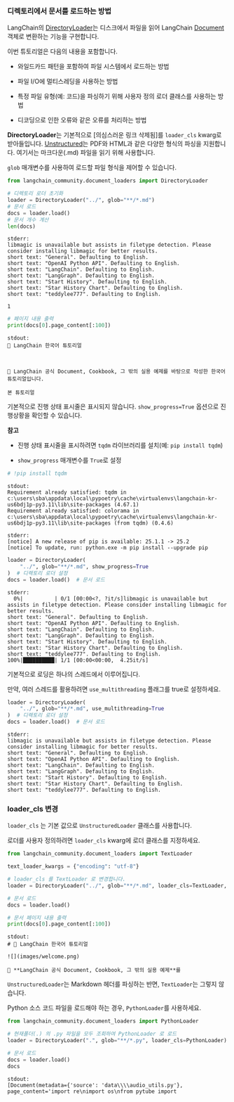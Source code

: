 ### 디렉토리에서 문서를 로드하는 방법

LangChain의 [DirectoryLoader](https://api.python.langchain.com/en/latest/document_loaders/langchain_community.document_loaders.directory.DirectoryLoader.html)는 디스크에서 파일을 읽어 LangChain [Document](https://api.python.langchain.com/en/latest/documents/langchain_core.documents.base.Document.html#langchain_core.documents.base.Document) 객체로 변환하는 기능을 구현합니다.

이번 튜토리얼은 다음의 내용을 포함합니다.

- 와일드카드 패턴을 포함하여 파일 시스템에서 로드하는 방법
    
- 파일 I/O에 멀티스레딩을 사용하는 방법
    
- 특정 파일 유형(예: 코드)을 파싱하기 위해 사용자 정의 로더 클래스를 사용하는 방법
    
- 디코딩으로 인한 오류와 같은 오류를 처리하는 방법
    

**DirectoryLoader**는 기본적으로 [의심스러운 링크 삭제됨]를 `loader_cls` kwarg로 받아들입니다. [Unstructured](https://unstructured-io.github.io/unstructured/)는 PDF와 HTML과 같은 다양한 형식의 파싱을 지원합니다. 여기서는 마크다운(.md) 파일을 읽기 위해 사용합니다.

`glob` 매개변수를 사용하여 로드할 파일 형식을 제어할 수 있습니다.


```python
from langchain_community.document_loaders import DirectoryLoader

# 디렉토리 로더 초기화
loader = DirectoryLoader("../", glob="**/*.md")
# 문서 로드
docs = loader.load()
# 문서 개수 계산
len(docs)
```

```
stderr:
libmagic is unavailable but assists in filetype detection. Please consider installing libmagic for better results.
short text: "General". Defaulting to English.
short text: "OpenAI Python API". Defaulting to English.
short text: "LangChain". Defaulting to English.
short text: "LangGraph". Defaulting to English.
short text: "Start History". Defaulting to English.
short text: "Star History Chart". Defaulting to English.
short text: "teddylee777". Defaulting to English.

1
```


```python
# 페이지 내용 출력
print(docs[0].page_content[:100])
```

```
stdout:
📘 LangChain 한국어 튜토리얼



🌟 LangChain 공식 Document, Cookbook, 그 밖의 실용 예제를 바탕으로 작성한 한국어 튜토리얼입니다.

본 튜토리얼
```

기본적으로 진행 상태 표시줄은 표시되지 않습니다. `show_progress=True` 옵션으로 진행상황을 확인할 수 있습니다.

**참고**

- 진행 상태 표시줄을 표시하려면 `tqdm` 라이브러리를 설치(예: `pip install tqdm`)
    
- `show_progress` 매개변수를 `True`로 설정
    


```python
# !pip install tqdm
```

```
stdout:
Requirement already satisfied: tqdm in c:\users\sba\appdata\local\pypoetry\cache\virtualenvs\langchain-kr-us6bdj1p-py3.11\lib\site-packages (4.67.1)
Requirement already satisfied: colorama in c:\users\sba\appdata\local\pypoetry\cache\virtualenvs\langchain-kr-us6bdj1p-py3.11\lib\site-packages (from tqdm) (0.4.6)

stderr:
[notice] A new release of pip is available: 25.1.1 -> 25.2
[notice] To update, run: python.exe -m pip install --upgrade pip
```


```python
loader = DirectoryLoader(
    "../", glob="**/*.md", show_progress=True
)  # 디렉토리 로더 설정
docs = loader.load()  # 문서 로드
```

```
stderr:
  0%|          | 0/1 [00:00<?, ?it/s]libmagic is unavailable but assists in filetype detection. Please consider installing libmagic for better results.
short text: "General". Defaulting to English.
short text: "OpenAI Python API". Defaulting to English.
short text: "LangChain". Defaulting to English.
short text: "LangGraph". Defaulting to English.
short text: "Start History". Defaulting to English.
short text: "Star History Chart". Defaulting to English.
short text: "teddylee777". Defaulting to English.
100%|██████████| 1/1 [00:00<00:00,  4.25it/s]
```

기본적으로 로딩은 하나의 스레드에서 이루어집니다.

만약, 여러 스레드를 활용하려면 `use_multithreading` 플래그를 true로 설정하세요.


```python
loader = DirectoryLoader(
    "../", glob="**/*.md", use_multithreading=True
)  # 디렉토리 로더 설정
docs = loader.load()  # 문서 로드
```

```
stderr:
libmagic is unavailable but assists in filetype detection. Please consider installing libmagic for better results.
short text: "General". Defaulting to English.
short text: "OpenAI Python API". Defaulting to English.
short text: "LangChain". Defaulting to English.
short text: "LangGraph". Defaulting to English.
short text: "Start History". Defaulting to English.
short text: "Star History Chart". Defaulting to English.
short text: "teddylee777". Defaulting to English.
```

### loader_cls 변경

`loader_cls` 는 기본 값으로 `UnstructuredLoader` 클래스를 사용합니다.

로더를 사용자 정의하려면 `loader_cls` kwarg에 로더 클래스를 지정하세요.


```python
from langchain_community.document_loaders import TextLoader

text_loader_kwargs = {"encoding": "utf-8"}

# loader_cls 를 TextLoader 로 변경합니다.
loader = DirectoryLoader("../", glob="**/*.md", loader_cls=TextLoader, loader_kwargs=text_loader_kwargs)

# 문서 로드
docs = loader.load()
```


```python
# 문서 페이지 내용 출력
print(docs[0].page_content[:100])
```

```
stdout:
# 📘 LangChain 한국어 튜토리얼

![](images/welcome.png)

🌟 **LangChain 공식 Document, Cookbook, 그 밖의 실용 예제**를 
```

`UnstructuredLoader`는 Markdown 헤더를 파싱하는 반면, `TextLoader`는 그렇지 않습니다.

Python 소스 코드 파일을 로드해야 하는 경우, `PythonLoader`를 사용하세요.


```python
from langchain_community.document_loaders import PythonLoader

# 현재폴더(.) 의 .py 파일을 모두 조회하여 PythonLoader 로 로드
loader = DirectoryLoader(".", glob="**/*.py", loader_cls=PythonLoader)
```


```python
# 문서 로드
docs = loader.load()
docs
```

```
stdout:
[Document(metadata={'source': 'data\\\\audio_utils.py'}, page_content='import re\nimport os\nfrom pytube import 
```